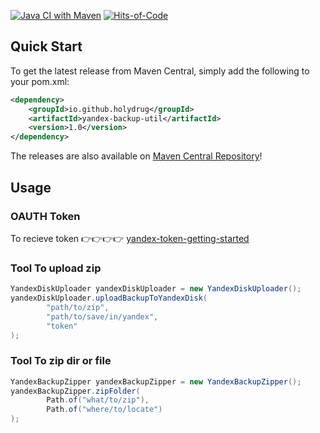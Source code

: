 [![Java CI with Maven](https://github.com/holydrug/yandex-backup-util/actions/workflows/maven-build.yml/badge.svg)](https://github.com/holydrug/yandex-backup-util/actions/workflows/maven-build.yml)
[![Hits-of-Code](https://hitsofcode.com/github/holydrug/yandex-backup-util)](https://hitsofcode.com/github/holydrug/yandex-backup-util/view)

## Quick Start
To get the latest release from Maven Central, simply add the following to your pom.xml:

```xml
<dependency>
    <groupId>io.github.holydrug</groupId>
    <artifactId>yandex-backup-util</artifactId>
    <version>1.0</version>
</dependency>
```

The releases are also available on [Maven Central Repository](https://central.sonatype.com/artifact/io.github.holydrug/yandex-backup-util)!

## Usage

### OAUTH Token 
To recieve token 👉👉👉👉 [yandex-token-getting-started](https://yandex.ru/dev/disk-api/doc/ru/concepts/quickstart#oauth)

### Tool To upload zip
```java
YandexDiskUploader yandexDiskUploader = new YandexDiskUploader();
yandexDiskUploader.uploadBackupToYandexDisk(
        "path/to/zip",
        "path/to/save/in/yandex",
        "token"
);
```

### Tool To zip dir or file
```java
YandexBackupZipper yandexBackupZipper = new YandexBackupZipper();
yandexBackupZipper.zipFolder(
        Path.of("what/to/zip"),
        Path.of("where/to/locate")
);
```

